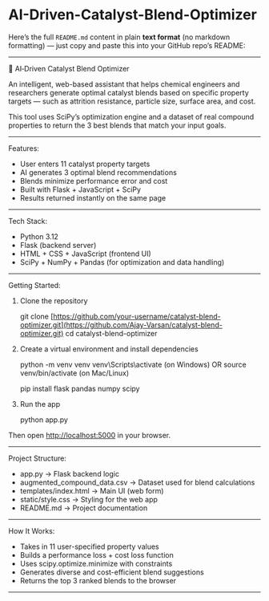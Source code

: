 # AI-Driven-Catalyst-Blend-Optimizer
Here’s the full `README.md` content in plain **text format** (no markdown formatting) — just copy and paste this into your GitHub repo’s README:

---

🧪 AI‑Driven Catalyst Blend Optimizer

An intelligent, web-based assistant that helps chemical engineers and researchers generate optimal catalyst blends based on specific property targets — such as attrition resistance, particle size, surface area, and cost.

This tool uses SciPy’s optimization engine and a dataset of real compound properties to return the 3 best blends that match your input goals.

---

Features:

* User enters 11 catalyst property targets
* AI generates 3 optimal blend recommendations
* Blends minimize performance error and cost
* Built with Flask + JavaScript + SciPy
* Results returned instantly on the same page

---

Tech Stack:

* Python 3.12
* Flask (backend server)
* HTML + CSS + JavaScript (frontend UI)
* SciPy + NumPy + Pandas (for optimization and data handling)

---

Getting Started:

1. Clone the repository

   git clone [https://github.com/your-username/catalyst-blend-optimizer.git](https://github.com/Ajay-Varsan/catalyst-blend-optimizer.git)
   cd catalyst-blend-optimizer

2. Create a virtual environment and install dependencies

   python -m venv venv
   venv\Scripts\activate      (on Windows)
   OR
   source venv/bin/activate   (on Mac/Linux)

   pip install flask pandas numpy scipy

3. Run the app

   python app.py

Then open [http://localhost:5000](http://localhost:5000) in your browser.

---

Project Structure:

* app.py                          → Flask backend logic
* augmented\_compound\_data.csv    → Dataset used for blend calculations
* templates/index.html           → Main UI (web form)
* static/style.css               → Styling for the web app
* README.md                      → Project documentation

---

How It Works:

* Takes in 11 user-specified property values
* Builds a performance loss + cost loss function
* Uses scipy.optimize.minimize with constraints
* Generates diverse and cost-efficient blend suggestions
* Returns the top 3 ranked blends to the browser

---

